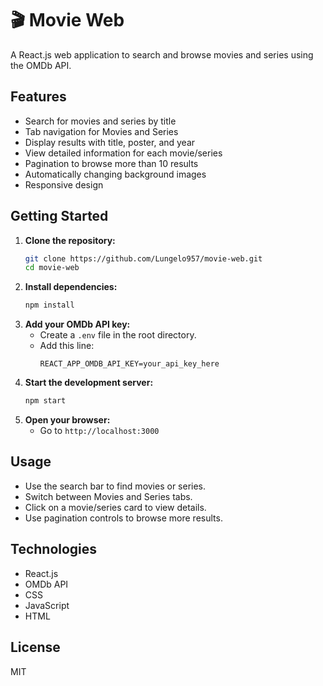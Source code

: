 # 🎬 Movie Web

A React.js web application to search and browse movies and series using the OMDb API.

## Features
- Search for movies and series by title
- Tab navigation for Movies and Series
- Display results with title, poster, and year
- View detailed information for each movie/series
- Pagination to browse more than 10 results
- Automatically changing background images
- Responsive design

## Getting Started

1. **Clone the repository:**
   ```sh
   git clone https://github.com/Lungelo957/movie-web.git
   cd movie-web
   ```
2. **Install dependencies:**
   ```sh
   npm install
   ```
3. **Add your OMDb API key:**
   - Create a `.env` file in the root directory.
   - Add this line:
     ```
     REACT_APP_OMDB_API_KEY=your_api_key_here
     ```
4. **Start the development server:**
   ```sh
   npm start
   ```
5. **Open your browser:**
   - Go to `http://localhost:3000`

## Usage
- Use the search bar to find movies or series.
- Switch between Movies and Series tabs.
- Click on a movie/series card to view details.
- Use pagination controls to browse more results.

## Technologies
- React.js
- OMDb API
- CSS
- JavaScript
- HTML

## License
MIT
